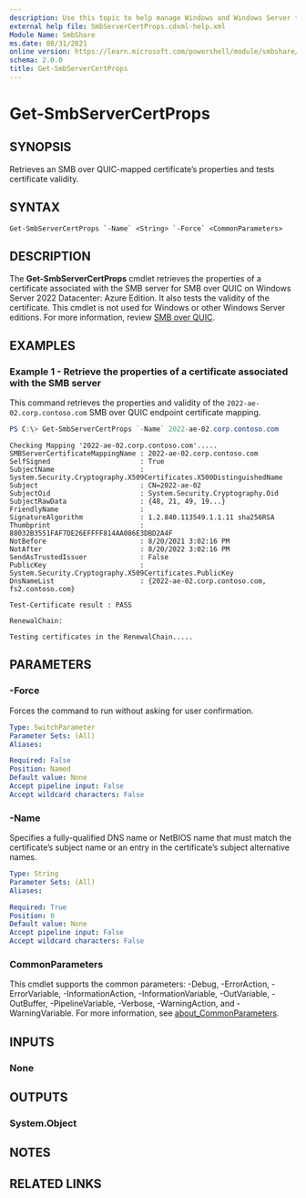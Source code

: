 ```yaml
---
description: Use this topic to help manage Windows and Windows Server technologies with Windows PowerShell.
external help file: SmbServerCertProps.cdxml-help.xml
Module Name: SmbShare
ms.date: 08/31/2021
online version: https://learn.microsoft.com/powershell/module/smbshare/get-smbservercertprops?view=windowsserver2025-ps&wt.mc_id=ps-gethelp
schema: 2.0.0
title: Get-SmbServerCertProps
---
```


# Get-SmbServerCertProps

## SYNOPSIS
Retrieves an SMB over QUIC-mapped certificate’s properties and tests certificate validity.

## SYNTAX

```
Get-SmbServerCertProps `-Name` <String> `-Force` <CommonParameters>
```

## DESCRIPTION
The **Get-SmbServerCertProps** cmdlet retrieves the properties of a certificate associated with the SMB server for SMB over QUIC on Windows Server 2022 Datacenter: Azure Edition. It also tests the validity of the certificate. This cmdlet is not used for Windows or other Windows Server editions. For more information, review [SMB over QUIC](https://aka.ms/smboverquic).

## EXAMPLES

### Example 1 - Retrieve the properties of a certificate associated with the SMB server

This command retrieves the properties and validity of the `2022-ae-02.corp.contoso.com` SMB over QUIC endpoint certificate mapping.

```powershell
PS C:\> Get-SmbServerCertProps `-Name` 2022-ae-02.corp.contoso.com
```
```Output
Checking Mapping '2022-ae-02.corp.contoso.com'.....
SMBServerCertificateMappingName : 2022-ae-02.corp.contoso.com
SelfSigned                      : True
SubjectName                     : System.Security.Cryptography.X509Certificates.X500DistinguishedName
Subject                         : CN=2022-ae-02
SubjectOid                      : System.Security.Cryptography.Oid
SubjectRawData                  : {48, 21, 49, 19...}
FriendlyName                    :
SignatureAlgorithm              : 1.2.840.113549.1.1.11 sha256RSA
Thumbprint                      : 88032B3551FAF7DE26EFFFF814AA086E3DBD2A4F
NotBefore                       : 8/20/2021 3:02:16 PM
NotAfter                        : 8/20/2022 3:02:16 PM
SendAsTrustedIssuer             : False
PublicKey                       : System.Security.Cryptography.X509Certificates.PublicKey
DnsNameList                     : {2022-ae-02.corp.contoso.com, fs2.contoso.com}

Test-Certificate result : PASS

RenewalChain:

Testing certificates in the RenewalChain.....
```

## PARAMETERS

### -Force
Forces the command to run without asking for user confirmation.

```yaml
Type: SwitchParameter
Parameter Sets: (All)
Aliases:

Required: False
Position: Named
Default value: None
Accept pipeline input: False
Accept wildcard characters: False
```

### -Name
Specifies a fully-qualified DNS name or NetBIOS name that must match the certificate’s subject name or an entry in the certificate’s subject alternative names.

```yaml
Type: String
Parameter Sets: (All)
Aliases:

Required: True
Position: 0
Default value: None
Accept pipeline input: False
Accept wildcard characters: False
```

### CommonParameters
This cmdlet supports the common parameters: -Debug, -ErrorAction, -ErrorVariable, -InformationAction, -InformationVariable, -OutVariable, -OutBuffer, -PipelineVariable, -Verbose, -WarningAction, and -WarningVariable. For more information, see [about_CommonParameters](https://go.microsoft.com/fwlink/?LinkID=113216).

## INPUTS

### None

## OUTPUTS

### System.Object

## NOTES

## RELATED LINKS
